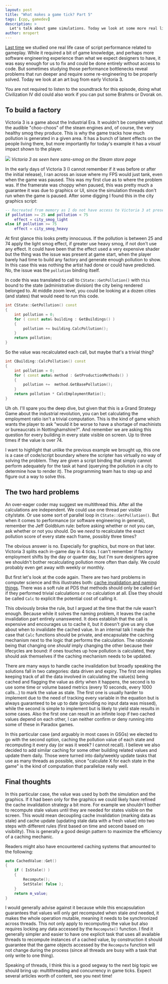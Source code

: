 ```yaml
---
layout: post
title: "What makes a game tick? Part 5"
tags: [cpp, gamedev]
description: > 
  Let's talk about game simulations. Today we look at some more real life script performance issues and discuss the two hard problems in computer science.
author: mropert
---
```


[Last time](/2025/05/27/making_games_tick_part4/) we studied one real life case of script performance related to gameplay.
While it required a bit of game knowledge, and perhaps more software engineering experience than what we expect
designers to have, it was easy enough for us to fix and could be done entirely without access to code. But
sometimes studying those performance bottlenecks reveal problems that run deeper and require some re-engineering
to be properly solved. Today we look at an art bug from early Victoria 3.

You are not required to listen to the soundtrack for this episode, doing what Civilization IV did could also work if you can
put some Brahms or Dvorak on.

## To build a factory

Victoria 3 is a game about the Industrial Era. It wouldn't be complete without the audible "choo-choos" of the steam
engines and, of course, the very healthy smog they produce. This is why the game tracks how much pollution is generated
in a given area. It has a bunch of latent effects on the people living there, but more importantly for today's example
it has a _visual_ impact shown to the player.

![](https://shared.akamai.steamstatic.com/store_item_assets/steam/apps/2282100/ss_71a8276da2996d7ed5d68f31a560f231c5e5242f.1920x1080.jpg)
*Victoria 3 as seen here sans-smog on the Steam store page*

In the early days of Victoria 3 (I cannot remember if it was before or after the initial release), I ran across an issue where my FPS
would just tank, even when the game was paused. This was my first clue as to where the problem was. If the framerate was
choppy when paused, this was pretty much a guarantee it was due to graphics or UI, since the simulation threads don't run
when the game is paused. After some digging I found this in the city graphics script:

```lua
-- Recreated from memory as I do not have access to Victoria 3 at present
if pollution >= 25 and pollution < 75
    effect = city_smog_light
else if pollution >= 75
    effect = city_smog_heavy
```

At first glance this looks pretty innocuous. If the pollution is between 25 and 74 apply the light smog effect, if greater
use heavy smog, if not don't use any effect. It could have been that the effect used a very expensive shader but the
thing was the issue was present at game start, when the player barely had time to build any factory and generate enough
pollution to show. In this case this was nothing the artist had done or could have predicted. No, the issue was the `pollution` binding itself.

In code this was translated to call to `CState::GetPollution()` with `this` bound to the state (administrative division) the city
being rendered belonged to. At middle zoom level, you could be looking at a dozen cities (and states) that would need to run this code.

```cpp
int CState::GetPollution() const
{
    int pollution = 0;
    for ( const auto& building : GetBuildings() )
    {
        pollution += building.CalcPollution();
    }
    return pollution;
}
```

So the value was recalculated each call, but maybe that's a trivial thing?

```cpp
int CBuilding::CalcPollution() const
{
    int pollution = 0;
    for ( const auto& method : GetProductionMethods() )
    {
        pollution +=  method.GetBasePollution();
    }
    return pollution * CalcEmploymentRatio();
}
```

Uh oh. I'll spare you the deep dive, but given that this is a Grand Strategy Game about the industrial revolution, you can bet
calculating the employment ratio isn't a trivial computation. This is the kind of game which wants the player to ask "would it be
worse to have a shortage of machinists or bureaucrats in Nottinghamshire?". And remember we are asking this question for every building
in every state visible on screen. Up to three times if the value is over 74.

I want to highlight that unlike the previous example we brought up, this one is a case of code/script boundary where the scripter
has virtually no way of solving the problem. They are given a script binding that simply cannot perform adequately for the task
at hand (querying the pollution in a city to determine how to render it). The programming team has to step up and figure out a
way to solve this.

## The two hard problems

An over-eager coder may suggest we multithread this. After all the calculations are independent. We could use one thread
per visible city/state. Or use some sort of parallel loop in `CState::GetPollution()`. But when it comes to performance
(or software engineering in general), remember the Jeff Goldblum rule: before asking whether or not you can, ask whether or
not you should. Do we _need_ to recalculate the exact pollution score of every state each frame, possibly three times?

The obvious answer is no. Especially for graphics, but more on that later. Victoria 3 splits each in-game day in 4 ticks.
I can't remember if factory employment shifts by the day or quarter day, but I'm sure designers agree
we shouldn't bother recalculating pollution more often than daily. We could probably even get away with weekly or monthly.

But first let's look at the code again. There are two hard problems in computer science and this illustrates both: 
[cache invalidation and naming things](https://www.karlton.org/2017/12/naming-things-hard/). There was a soft rule
at PDS that methods should only be called `Get` if they performed trivial calculations or no calculation at all. Else they should
be called `Calc` to explicit the potential cost of calling it.

This obviously broke the rule, but I argued at the time that the rule wasn't enough. Because while it solves the naming
problem, it leaves the cache invalidation part entirely unanswered. It does establish that the call is expensive
and encourages us to cache it, but it doesn't give us any clue about when to invalidate the cached value. In an internal
talk I made the case that `Calc` functions should be private, and encapsulate the caching mechanism next to the logic
that performs the calculation. The rationale being that changing one _should_ imply changing the other because their
lifecycles are bound: if ones touches up how pollution is calculated, they should ask themselves if the caching mechanism
needs to be updated.

There are many ways to handle cache invalidation but broadly speaking the solutions fall in two categories: data driven
and expiry. The first one implies keeping track of all the data involved in calculating the value(s) being cached and flagging
the value as dirty when it happens, the second is to use some time or volume based metrics (every 10 seconds, every 1000 calls...)
to mark the value as stale. The first one is usually harder to implement due to the need of tracking every variable in the equation
but is always guaranteed to be up to date (providing no input data was missed), while the second is simple to implement but is likely
to yield stale results in some cases. Also the first one can result in an infinite loop if two cached values depend on each other,
I can neither confirm or deny running into some of these in Paradox games.

In this particular case (and arguably in most cases in GSGs) we elected to go with the second option, caching the pollution value
of each state and recomputing it every day (or was it week? I cannot recall). I believe we also decided to add similar
caching for some other building related values and update them daily. Those were turned into daily/weekly update tasks
that use as many threads as possible, since "calculate X for each state in the game" is the kind of computation that
parallelize really well.

## Final thoughts

In this particular case, the value was used by both the simulation and the graphics. If it had been only for the graphics we could
likely have refined the cache invalidation strategy a bit more. For example we shouldn't bother to recompute stale values until they
are needed for states visible on the screen. This would mean decoupling cache invalidation (marking data as stale) and cache update
(updating stale data with a fresh value) into two steps with different rules (first based on time and second based on visibility).
This is generally a good design pattern to maximize the efficiency of a caching mechanic.

Readers might also have encountered caching systems that amounted to the following:

```cpp
auto CachedValue::Get()
{
    if ( IsStale() )
    {
        Recompute();
        SetStale( false );
    }
    return m_value;
}
```

I would generally advise against it because while this encapsulation guarantees that values will only get recomputed when stale _and_ needed,
it makes the whole operation mutable, meaning it needs to be synchronized across threads. This not only apply to recomputing the value but also
requires locking any data accessed by the `Recompute()` function. I find it generally simpler and easier to have one explicit task that uses
all available threads to recompute instances of a cached value, by construction it should guarantee that the game objects accessed by the `Recompute`
function will not change during the process (since all threads are busy with a task that only write to one thing).

Speaking of threads, I think this is a good segway to the next big topic we should bring up: multithreading and concurrency in game ticks.
Expect several articles worth of content, see you next time!
